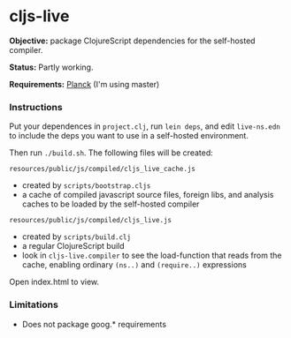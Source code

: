 # cljs-live

**Objective:** package ClojureScript dependencies for the self-hosted compiler.

**Status:** Partly working.

**Requirements:** [Planck](planck-repl.org) (I'm using master)

### Instructions

Put your dependences in `project.clj`, run `lein deps`, and edit `live-ns.edn` to include the deps you want to use in a self-hosted environment.

Then run `./build.sh`. The following files will be created:

`resources/public/js/compiled/cljs_live_cache.js`

- created by `scripts/bootstrap.cljs`
- a cache of compiled javascript source files, foreign libs, and analysis caches to be loaded by the self-hosted compiler

`resources/public/js/compiled/cljs_live.js`

 - created by `scripts/build.clj`
 - a regular ClojureScript build
 - look in `cljs-live.compiler` to see the load-function that reads from the cache, enabling ordinary `(ns..)` and `(require..)` expressions

Open index.html to view.

### Limitations

- Does not package goog.* requirements